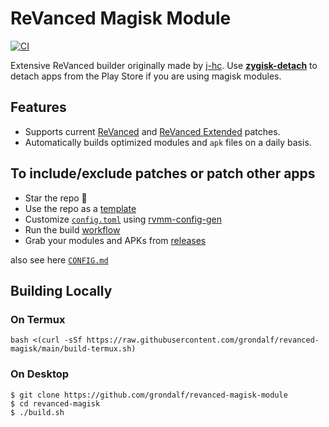 # ReVanced Magisk Module
[![CI](https://github.com/j-hc/revanced-magisk-module/actions/workflows/ci.yml/badge.svg?event=schedule)](https://github.com/j-hc/revanced-magisk-module/actions/workflows/ci.yml)

Extensive ReVanced builder originally made by [j-hc](https://github.com/j-hc/revanced-magisk-module). Use [**zygisk-detach**](https://github.com/j-hc/zygisk-detach) to detach apps from the Play Store if you are using magisk modules. 

## Features
 * Supports current [ReVanced](https://github.com/ReVanced/revanced-patches) and [ReVanced Extended](https://github.com/inotia00/revanced-patches) patches.
 * Automatically builds optimized modules and `apk` files on a daily basis.

## To include/exclude patches or patch other apps

 * Star the repo :eyes:
 * Use the repo as a [template](https://github.com/new?template_name=revanced-magisk-module&template_owner=j-hc)
 * Customize [`config.toml`](./config.toml) using [rvmm-config-gen](https://j-hc.github.io/rvmm-config-gen/)
 * Run the build [workflow](../../actions/workflows/build.yml)
 * Grab your modules and APKs from [releases](../../releases)

also see here [`CONFIG.md`](./CONFIG.md)

## Building Locally
### On Termux
```console
bash <(curl -sSf https://raw.githubusercontent.com/grondalf/revanced-magisk/main/build-termux.sh)
```

### On Desktop
```console
$ git clone https://github.com/grondalf/revanced-magisk-module
$ cd revanced-magisk
$ ./build.sh
```
